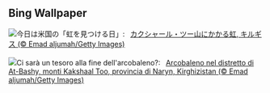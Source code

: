 ## Bing Wallpaper
![](https://www.bing.com/th?id=OHR.KyrgyzstanRainbow_JA-JP6458656191_UHD.jpg&w=1000)今日は米国の「虹を見つける日」:&nbsp;&ensp;[カクシャール・ツー山にかかる虹, キルギス (© Emad aljumah/Getty Images)](https://www.bing.com/th?id=OHR.KyrgyzstanRainbow_JA-JP6458656191_UHD.jpg)
<br><br/>
![](https://www.bing.com/th?id=OHR.KyrgyzstanRainbow_IT-IT9404693194_UHD.jpg&w=1000)Ci sarà un tesoro alla fine dell'arcobaleno?:&nbsp;&ensp;[Arcobaleno nel distretto di At-Bashy, monti Kakshaal Too, provincia di Naryn, Kirghizistan (© Emad aljumah/Getty Images)](https://www.bing.com/th?id=OHR.KyrgyzstanRainbow_IT-IT9404693194_UHD.jpg)
<br><br/>
